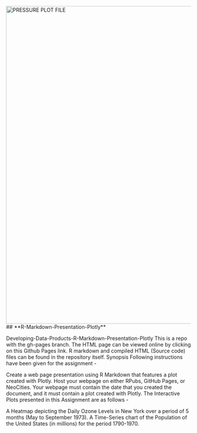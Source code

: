 <img width="1440" height="864" alt="PRESSURE PLOT FILE" src="https://github.com/user-attachments/assets/a244a2b8-f580-4160-bd60-bd65031b0d6e" />
## **R-Markdown-Presentation-Plotly**  

Developing-Data-Products-R-Markdown-Presentation-Plotly This is a repo with the gh-pages branch. The HTML page can be viewed online by clicking on this Github Pages link. R markdown and compiled HTML (Source code) files can be found in the repository itself. Synopsis Following instructions have been given for the assignment -

Create a web page presentation using R Markdown that features a plot created with Plotly. Host your webpage on either RPubs, GitHub Pages, or NeoCities. Your webpage must contain the date that you created the document, and it must contain a plot created with Plotly. The Interactive Plots presented in this Assignment are as follows -

A Heatmap depicting the Daily Ozone Levels in New York over a period of 5 months (May to September 1973). A Time-Series chart of the Population of the United States (in millions) for the period 1790-1970.
